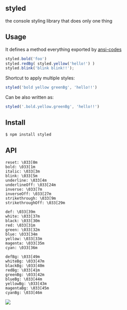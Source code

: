 ## styled

the console styling library that does only one thing

## Usage

It defines a method everything exported by [ansi-codes](http://github.com/azer/ansi-codes)

```js
styled.bold('foo')
styled.redBg( styled.yellow('hello!') )
styled.blink('blink blink!!');
```

Shortcut to apply multiple styles:

```js
styled('bold yellow greenBg', 'hello!!')
```

Can be also written as:

```js
styled('.bold.yellow.greenBg', 'hello!!')
```

## Install

```bash
$ npm install styled
```

## API

```
reset: \033[0m
bold: \033[1m
italic: \033[3m
blink: \033[5m
underline: \033[4m
underlineOff: \033[24m
inverse: \033[7m
inverseOff: \033[27m
strikethrough: \033[9m
strikethroughOff: \033[29m

def: \033[39m
white: \033[37m
black: \033[30m
red: \033[31m
green: \033[32m
blue: \033[34m
yellow: \033[33m
magenta: \033[35m
cyan: \033[36m

defBg: \033[49m
whiteBg: \033[47m
blackBg: \033[40m
redBg: \033[41m
greenBg: \033[42m
blueBg: \033[44m
yellowBg: \033[43m
magentaBg: \033[45m
cyanBg: \033[46m
```

![](https://dl.dropbox.com/s/9q2p5mrqnajys22/npmel.jpg)
